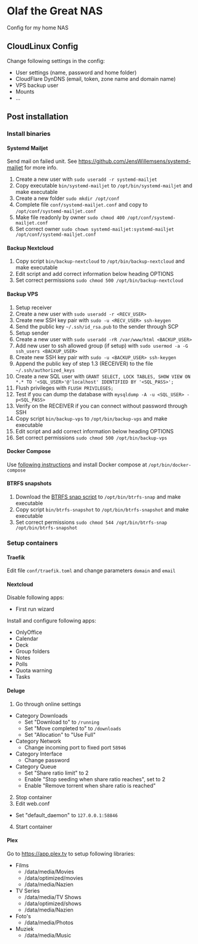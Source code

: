 # Olaf the Great NAS
Config for my home NAS

## CloudLinux Config
Change following settings in the config:
- User settings (name, password and home folder)
- CloudFlare DynDNS (email, token, zone name and domain name)
- VPS backup user
- Mounts
- ...

## Post installation

### Install binaries

#### Systemd Mailjet
Send mail on failed unit. See https://github.com/JensWillemsens/systemd-mailjet for more info.
1. Create a new user with `sudo useradd -r systemd-mailjet`
2. Copy executable `bin/systemd-mailjet` to `/opt/bin/systemd-mailjet` and make executable
3. Create a new folder `sudo mkdir /opt/conf`
4. Complete file `conf/systemd-mailjet.conf` and copy to `/opt/conf/systemd-mailjet.conf`
5. Make file readonly by owner `sudo chmod 400 /opt/conf/systemd-mailjet.conf`
6. Set correct owner `sudo chown systemd-mailjet:systemd-mailjet /opt/conf/systemd-mailjet.conf`

#### Backup Nextcloud
1. Copy script `bin/backup-nextcloud` to `/opt/bin/backup-nextcloud` and make executable
2. Edit script and add correct information below heading OPTIONS
3. Set correct permissions `sudo chmod 500 /opt/bin/backup-nextcloud`

#### Backup VPS
1. Setup receiver
  1. Create a new user with `sudo useradd -r <RECV_USER>`
  2. Create new SSH key pair with `sudo -u <RECV_USER> ssh-keygen`
  3. Send the public key `~/.ssh/id_rsa.pub` to the sender through SCP
2. Setup sender
  1. Create a new user with `sudo useradd -rR /var/www/html <BACKUP_USER>`
  2. Add new user to ssh allowed group (if setup) with `sudo usermod -a -G ssh_users <BACKUP_USER>`
  3. Create new SSH key pair with `sudo -u <BACKUP_USER> ssh-keygen`
  4. Append the public key of step 1.3 (RECEIVER) to the file `~/.ssh/authorized_keys`
  5. Create a new SQL user with `GRANT SELECT, LOCK TABLES, SHOW VIEW ON *.* TO '<SQL_USER>'@'localhost' IDENTIFIED BY '<SQL_PASS>';`
  6. Flush privileges with `FLUSH PRIVILEGES;`
  7. Test if you can dump the database with `mysqldump -A -u <SQL_USER> -p<SQL_PASS>`
3. Verify on the RECEIVER if you can connect without password through SSH
4. Copy script `bin/backup-vps` to `/opt/bin/backup-vps` and make executable
5. Edit script and add correct information below heading OPTIONS
6. Set correct permissions `sudo chmod 500 /opt/bin/backup-vps`

#### Docker Compose
Use [following instructions](https://docs.docker.com/compose/install/#install-compose) and install Docker compose at `/opt/bin/docker-compose`

#### BTRFS snapshots
1. Download the [BTRFS snap script](https://github.com/jf647/btrfs-snap) to `/opt/bin/btrfs-snap` and make executable
2. Copy script `bin/btrfs-snapshot` to `/opt/bin/btrfs-snapshot` and make executable
3. Set correct permissions `sudo chmod 544 /opt/bin/btrfs-snap /opt/bin/btrfs-snapshot`

### Setup containers

#### Traefik
Edit file `conf/traefik.toml` and change parameters `domain` and `email`

#### Nextcloud
Disable following apps:
- First run wizard 

Install and configure following apps:
- OnlyOffice
- Calendar
- Deck
- Group folders
- Notes
- Polls
- Quota warning
- Tasks

#### Deluge
1. Go through online settings
  - Category Downloads
    - Set "Download to" to `/running`
    - Set "Move completed to" to `/downloads`
    - Set "Allocation" to "Use Full"
  - Category Network
    - Change incoming port to fixed port `58946`
  - Category Interface
    - Change password
  - Category Queue
    - Set "Share ratio limit" to 2
    - Enable "Stop seeding when share ratio reaches", set to 2
    - Enable "Remove torrent when share ratio is reached"
2. Stop container
3. Edit web.conf
  - Set "default_daemon" to `127.0.0.1:58846`
4. Start container

#### Plex
Go to https://app.plex.tv to setup following libraries:
- Films
  - /data/media/Movies
  - /data/optimized/movies
  - /data/media/Nazien
- TV Series
  - /data/media/TV Shows
  - /data/optimized/shows
  - /data/media/Nazien
- Foto's
  - /data/media/Photos
- Muziek
  - /data/media/Music
